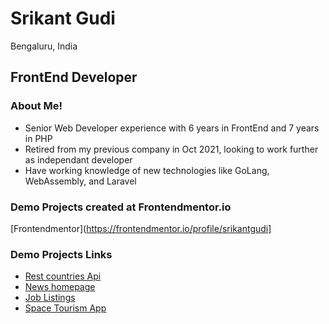 # Srikant Gudi 
Bengaluru, India

## FrontEnd Developer

### About Me!
- Senior Web Developer experience with 6 years in FrontEnd and 7 years in PHP
- Retired from my previous company in Oct 2021, looking to work further as independant developer
- Have working knowledge of new technologies like GoLang, WebAssembly, and Laravel

### Demo Projects created at Frontendmentor.io

  [Frontendmentor](https://frontendmentor.io/profile/srikantgudi]

### Demo Projects Links
- [Rest countries Api](https://rest-countries-api-steel.vercel.app/)
- [News homepage](https://news-homepage-eta-seven.vercel.app/)
- [Job Listings](https://job-listings-pink.vercel.app/)
- [Space Tourism App](https://space-tourism-app-three.vercel.app/)
